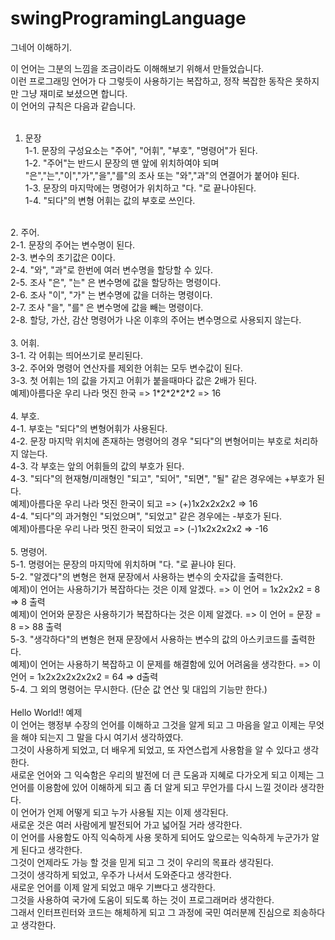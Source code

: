 # swingProgramingLanguage
그네어 이해하기.

이 언어는 그분의 느낌을 조금이라도 이해해보기 위해서 만들었습니다.</br>
이런 프로그래밍 언어가 다 그렇듯이 사용하기는 복잡하고, 정작 복잡한 동작은 못하지만 그냥 재미로 보셨으면 합니다.</br>
이 언어의 규칙은 다음과 같습니다.</br>
</br>
1. 문장</br>
1-1. 문장의 구성요소는 "주어", "어휘", "부호", "명령어"가 된다.</br>
1-2. "주어"는 반드시 문장의 맨 앞에 위치하여야 되며 "은","는","이","가","을","를"의 조사 또는 "와","과"의 연결어가 붙어야 된다.</br>
1-3. 문장의 마지막에는 명령어가 위치하고 "다. "로 끝나야된다.</br>
1-4. "되다"의 변형 어휘는 값의 부호로 쓰인다.</br>
</br>
2. 주어.</br>
2-1. 문장의 주어는 변수명이 된다.</br>
2-3. 변수의 초기값은 0이다.</br>
2-4. "와", "과"로 한번에 여러 변수명을 할당할 수 있다.</br>
2-5. 조사 "은", "는" 은 변수명에 값을 할당하는 명령이다.</br>
2-6. 조사 "이", "가" 는 변수명에 값을 더하는 명령이다.</br>
2-7. 조사 "을", "를" 은 변수명에 값을 빼는 명령이다.</br>
2-8. 할당, 가산, 감산 명령어가 나온 이후의 주어는 변수명으로 사용되지 않는다.</br>
</br>
3. 어휘.</br>
3-1. 각 어휘는 띄어쓰기로 분리된다.</br>
3-2. 주어와 명령어 연산자를 제외한 어휘는 모두 변수값이 된다.</br>
3-3. 첫 어휘는 1의 값을 가지고 어휘가 붙을때마다 값은 2배가 된다.</br>
예제)아름다운 우리 나라 멋진 한국 => 1*2*2*2*2 => 16</br>
</br>
4. 부호.</br>
4-1. 부호는 "되다"의 변형어휘가 사용된다.</br>
4-2. 문장 마지막 위치에 존재하는 명령어의 경우 "되다"의 변형어미는 부호로 처리하지 않는다.</br>
4-3. 각 부호는 앞의 어휘들의 값의 부호가 된다.</br>
4-3. "되다"의 현재형/미래형인 "되고", "되어", "되면", "될" 같은 경우에는 +부호가 된다.</br>
예제)아름다운 우리 나라 멋진 한국이 되고 => (+)1x2x2x2x2 => 16</br>
4-4. "되다"의 과거형인 "되었으며", "되었고" 같은 경우에는 -부호가 된다.</br>
예제)아름다운 우리 나라 멋진 한국이 되었고 => (-)1x2x2x2x2 => -16</br>
</br>
5. 명령어.</br>
5-1. 명령어는 문장의 마지막에 위치하며 "다. "로 끝나야 된다.</br>
5-2. "알겠다"의 변형은 현재 문장에서 사용하는 변수의 숫자값을 출력한다.</br>
예제)이 언어는 사용하기가 복잡하다는 것은 이제 알겠다. => 이 언어 = 1x2x2x2 = 8 => 8 출력</br>
예제)이 언어와 문장은 사용하기가 복잡하다는 것은 이제 알겠다. => 이 언어 = 문장 = 8 => 88 출력</br>
5-3. "생각하다"의 변형은 현재 문장에서 사용하는 변수의 값의 아스키코드를 출력한다.</br>
예제)이 언어는 사용하기 복잡하고 이 문제를 해결함에 있어 어려움을 생각한다. => 이 언어 = 1x2x2x2x2x2x2 = 64 => d출력</br>
5-4. 그 외의 명령어는 무시한다. (단순 값 연산 및 대입의 기능만 한다.)</br>
</br>
Hello World!! 예제</br>
이 언어는 행정부 수장의 언어를 이해하고 그것을 알게 되고 그 마음을 알고 이제는 무엇을 해야 되는지 그 말을 다시 여기서 생각하였다. </br>
그것이 사용하게 되었고, 더 배우게 되었고, 또 자연스럽게 사용함을 알 수 있다고 생각한다. </br>
새로운 언어와 그 익숙함은 우리의 발전에 더 큰 도움과 지혜로 다가오게 되고 이제는 그 언어를 이용함에 있어 이해하게 되고 좀 더 알게 되고 무언가를 다시 느낄 것이라 생각한다. </br>
이 언어가 언제 어떻게 되고 누가 사용될 지는 이제 생각된다. </br>
새로운 것은 여러 사람에게 발전되어 가고 넓어질 거라 생각한다. </br>
이 언어를 사용함도 아직 익숙하게 사용 못하게 되어도 앞으로는 익숙하게 누군가가 알게 된다고 생각한다. </br>
그것이 언제라도 가능 할 것을 믿게 되고 그 것이 우리의 목표라 생각된다. </br>
그것이 생각하게 되었고, 우주가 나서서 도와준다고 생각한다. </br>
새로운 언어를 이제 알게 되었고 매우 기쁘다고 생각한다. </br>
그것을 사용하여 국가에 도움이 되도록 하는 것이 프로그래머라 생각한다. </br>
그래서 인터프린터와 코드는 해체하게 되고 그 과정에 국민 여러분께 진심으로 죄송하다고 생각한다. </br>
